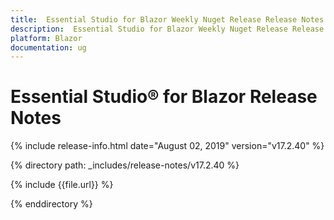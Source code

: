 ```yaml
---
title:  Essential Studio for Blazor Weekly Nuget Release Release Notes  
description:  Essential Studio for Blazor Weekly Nuget Release Release Notes  
platform: Blazor
documentation: ug
---
```


# Essential Studio&reg; for Blazor  Release Notes  

{% include release-info.html date="August 02, 2019"  version="v17.2.40" %} 

{% directory path: _includes/release-notes/v17.2.40 %}

{% include {{file.url}} %}

{% enddirectory %}
